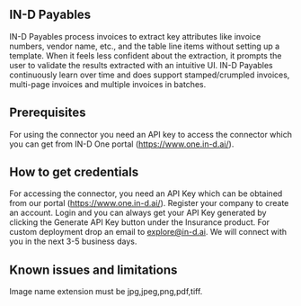 ## IN-D Payables
IN-D Payables process invoices to extract key attributes like invoice numbers, vendor name, etc., and the table line items without setting up a template. 
When it feels less confident about the extraction, it prompts the user to validate the results extracted with an intuitive UI. 
IN-D Payables continuously learn over time and does support stamped/crumpled invoices, multi-page invoices and multiple invoices in batches.

## Prerequisites
For using the connector you need an API key to access the connector which you can get from IN-D One portal (https://www.one.in-d.ai/).

## How to get credentials
For accessing the connector, you need an API Key which can be obtained from our portal (https://www.one.in-d.ai/). 
Register your company to create an account. Login and you can always get your API Key generated by clicking the Generate API Key button under the Insurance product. 
For custom deployment drop an email to explore@in-d.ai. We will connect with you in the next 3-5 business days.

## Known issues and limitations
Image name extension must be jpg,jpeg,png,pdf,tiff.
